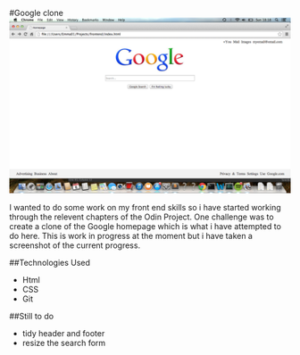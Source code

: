 #Google clone
![](screenshot.png?raw=true)

I wanted to do some work on my front end skills so i have started working through the relevent chapters of the Odin Project. One challenge was to create a clone of the Google homepage which is what i have attempted to do here. This is work in progress at the moment but i have taken a screenshot of the current progress. 

##Technologies Used
- Html
- CSS
- Git

##Still to do
- tidy header and footer
- resize the search form
